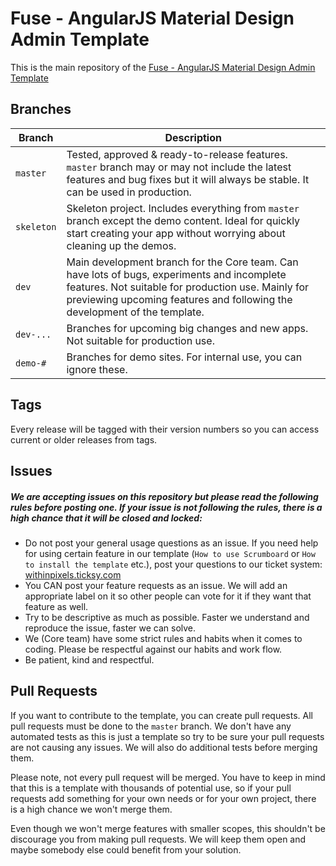 # Fuse - AngularJS Material Design Admin Template
This is the main repository of the [Fuse - AngularJS Material Design Admin Template](http://themeforest.net/item/fuse-angularjs-material-design-admin-template/12931855)

## Branches
| Branch        | Description   |
| ------------- | ------------- |
| `master`      | Tested, approved & ready-to-release features. `master` branch may or may not include the latest features and bug fixes but it will always be stable. It can be used in production. |
| `skeleton`    | Skeleton project. Includes everything from `master` branch except the demo content. Ideal for quickly start creating your app without worrying about cleaning up the demos. |
| `dev`         | Main development branch for the Core team. Can have lots of bugs, experiments and incomplete features. Not suitable for production use. Mainly for previewing upcoming features and following the development of the template. |
| `dev-...`     | Branches for upcoming big changes and new apps. Not suitable for production use. |
| `demo-#`      | Branches for demo sites. For internal use, you can ignore these. |

## Tags
Every release will be tagged with their version numbers so you can access current or older releases from tags.

## Issues
##### We are accepting issues on this repository but please read the following rules before posting one. If your issue is not following the rules, there is a high chance that it will be closed and locked:

* Do not post your general usage questions as an issue. If you need help for using certain feature in our template (`How to use Scrumboard` or `How to install the template` etc.), post your questions to our ticket system: [withinpixels.ticksy.com](http://withinpixels.ticksy.com)
* You CAN post your feature requests as an issue. We will add an appropriate label on it so other people can vote for it if they want that feature as well.
* Try to be descriptive as much as possible. Faster we understand and reproduce the issue, faster we can solve.    
* We (Core team) have some strict rules and habits when it comes to coding. Please be respectful against our habits and work flow.
* Be patient, kind and respectful.

## Pull Requests
If you want to contribute to the template, you can create pull requests. All pull requests must be done to the `master` branch. We don't have any automated tests as this is just a template so try to be sure your pull requests are not causing any issues. We will also do additional tests before merging them.

Please note, not every pull request will be merged. You have to keep in mind that this is a template with thousands of potential use, so if your pull requests add something for your own needs or for your own project, there is a high chance we won't merge them.

Even though we won't merge features with smaller scopes, this shouldn't be discourage you from making pull requests. We will keep them open and maybe somebody else could benefit from your solution.